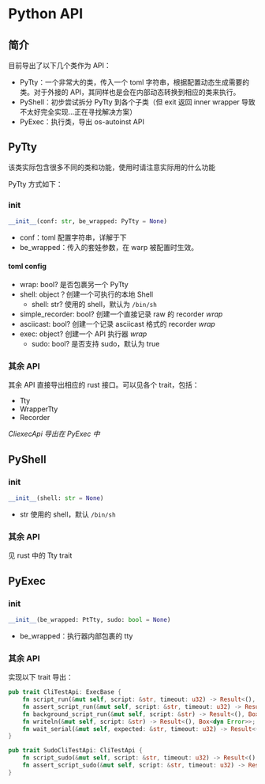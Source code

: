 # Python API

## 简介

目前导出了以下几个类作为 API：

- PyTty：一个非常大的类，传入一个 toml 字符串，根据配置动态生成需要的类。对于外接的 API，其同样也是会在内部动态转换到相应的类来执行。
- PyShell：初步尝试拆分 PyTty 到各个子类（但 exit 返回 inner wrapper 导致不太好完全实现…正在寻找解决方案）
- PyExec：执行类，导出 os-autoinst API

## PyTty

该类实际包含很多不同的类和功能，使用时请注意实际用的什么功能

PyTty 方式如下：

### __init__

```python
__init__(conf: str, be_wrapped: PyTty = None)
```

- conf：toml 配置字符串，详解于下
- be_wrapped：传入的套娃参数，在 warp 被配置时生效。

#### toml config

- wrap: bool? 是否包裹另一个 PyTty
- shell: object？创建一个可执行的本地 Shell
    - shell: str? 使用的 shell，默认为 `/bin/sh`
- simple_recorder: bool? 创建一个直接记录 raw 的 recorder *wrap*
- asciicast: bool? 创建一个记录 asciicast 格式的 recorder *wrap*
- exec: object? 创建一个 API 执行器 *wrap*
    - sudo: bool? 是否支持 sudo，默认为 true 

### 其余 API

其余 API 直接导出相应的 rust 接口。可以见各个 trait，包括：
- Tty
- WrapperTty
- Recorder

*CliexecApi 导出在 PyExec 中*

## PyShell

### __init__

```python
__init__(shell: str = None)
```

- str 使用的 shell，默认 `/bin/sh`

### 其余 API

见 rust 中的 Tty trait

## PyExec

### __init__

```python
__init__(be_wrapped: PtTty, sudo: bool = None)
```

- be_wrapped：执行器内部包裹的 tty

### 其余 API

实现以下 trait 导出：
```rust
pub trait CliTestApi: ExecBase {
    fn script_run(&mut self, script: &str, timeout: u32) -> Result<(), Box<dyn Error>>;
    fn assert_script_run(&mut self, script: &str, timeout: u32) -> Result<(), Box<dyn Error>>;
    fn background_script_run(&mut self, script: &str) -> Result<(), Box<dyn Error>>;
    fn writeln(&mut self, script: &str) -> Result<(), Box<dyn Error>>;
    fn wait_serial(&mut self, expected: &str, timeout: u32) -> Result<(), Box<dyn Error>>;
}

pub trait SudoCliTestApi: CliTestApi {
    fn script_sudo(&mut self, script: &str, timeout: u32) -> Result<(), Box<dyn Error>>;
    fn assert_script_sudo(&mut self, script: &str, timeout: u32) -> Result<(), Box<dyn Error>>;
}
```

